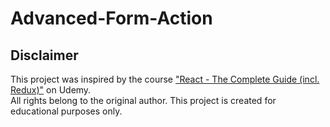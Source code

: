 # Advanced-Form-Action

## Disclaimer

This project was inspired by the course ["React - The Complete Guide (incl. Redux)"](https://www.udemy.com/course/react-the-complete-guide-incl-redux/) on Udemy.  
All rights belong to the original author. This project is created for educational purposes only.
